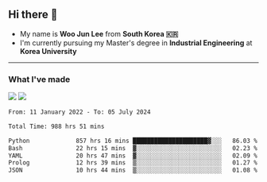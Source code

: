## Hi there 👋

- My name is **Woo Jun Lee** from **South Korea 🇰🇷**
- I'm currently pursuing my Master's degree in **Industrial Engineering** at **Korea University**

---

### What I've made

<a href="https://share.streamlit.io/tomtom1103/kuiai_hackathon_2022/main/JL_app.py"><img src="https://img.shields.io/badge/Journey Lee-161B22?style=for-the-badge&logo=streamlit&logoColor=FF4B4B"/></a> <a href="https://jeon-100.github.io/Dangzang/"><img src="https://img.shields.io/badge/당신을 위한 장학금, 당장!-161B22?style=for-the-badge&logo=react&logoColor=#61DAFB"/></a>

<!--START_SECTION:waka-->

```txt
From: 11 January 2022 - To: 05 July 2024

Total Time: 988 hrs 51 mins

Python             857 hrs 16 mins █████████████████████▓░░░   86.03 %
Bash               22 hrs 15 mins  ▓░░░░░░░░░░░░░░░░░░░░░░░░   02.23 %
YAML               20 hrs 47 mins  ▓░░░░░░░░░░░░░░░░░░░░░░░░   02.09 %
Prolog             12 hrs 39 mins  ▒░░░░░░░░░░░░░░░░░░░░░░░░   01.27 %
JSON               10 hrs 44 mins  ▒░░░░░░░░░░░░░░░░░░░░░░░░   01.08 %
```

<!--END_SECTION:waka-->

